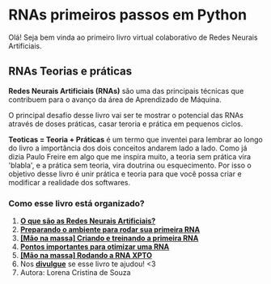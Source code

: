 # RNAs primeiros passos em Python

Olá! Seja bem vinda ao primeiro livro virtual colaborativo de Redes Neurais Artificiais.


## RNAs Teorias e práticas

**Redes Neurais Artificiais (RNAs)** são uma das principais técnicas que contribuem para o avanço da área de Aprendizado de Máquina. 

O principal desafio desse livro vai ser te mostrar o potencial das RNAs através de doses práticas, casar teroria e prática em pequenos ciclos.

**Teoticas = Teoria + Práticas** é um termo que inventei para lembrar ao longo do livro a importância dos dois conceitos andarem lado a lado. Como já dizia Paulo Freire em algo que me inspira muito, a teoria sem prática vira 'blabla', e a prática sem teoria, vira doutrina ou esquecimento. Por isso o objetivo desse livro é unir prática e teoria para que você possa criar e modificar a realidade dos softwares.

### Como esse livro está organizado?

1. [**O que são as Redes Neurais Artificiais?**](#markdown-pane)
2. [**Preparando o ambiente para rodar sua primeira RNA**](#markdown-pane)
3. [**[Mão na massa] Criando e treinando a primeira RNA**](#markdown-pane)
4. [**Pontos importantes para otimizar uma RNA**](#markdown-pane) 
5. [**[Mão na massa]  Rodando a RNA XPTO**](#markdown-pane)
6. Nos [**divulgue**](#markdown-pane) se esse livro te ajudou! <3
7. Autora: Lorena Cristina de Souza
